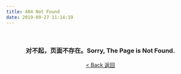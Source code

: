 ```yaml
---
title: 404 Not Found
date: 2019-09-27 11:14:19
---
```


<center>
<br>
<h3> 对不起，页面不存在。Sorry, The Page is Not Found.</h3>

<a href="/"> < Back 返回 </a>

</center>
